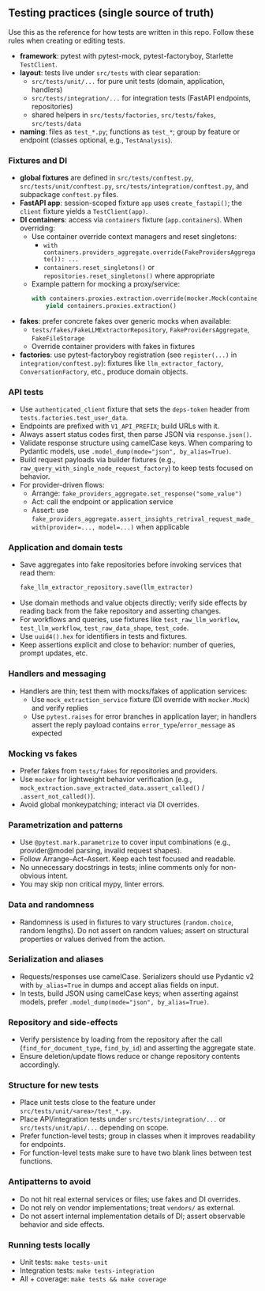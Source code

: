 ## Testing practices (single source of truth)

Use this as the reference for how tests are written in this repo. Follow these rules when creating or editing tests.

- **framework**: pytest with pytest-mock, pytest-factoryboy, Starlette `TestClient`.
- **layout**: tests live under `src/tests` with clear separation:
  - `src/tests/unit/...` for pure unit tests (domain, application, handlers)
  - `src/tests/integration/...` for integration tests (FastAPI endpoints, repositories)
  - shared helpers in `src/tests/factories`, `src/tests/fakes`, `src/tests/data`
- **naming**: files as `test_*.py`; functions as `test_*`; group by feature or endpoint (classes optional, e.g., `TestAnalysis`).

### Fixtures and DI

- **global fixtures** are defined in `src/tests/conftest.py`, `src/tests/unit/conftest.py`, `src/tests/integration/conftest.py`, and subpackage `conftest.py` files.
- **FastAPI app**: session-scoped fixture `app` uses `create_fastapi()`; the `client` fixture yields a `TestClient(app)`.
- **DI containers**: access via `containers` fixture (`app.containers`). When overriding:
  - Use container override context managers and reset singletons:
    - `with containers.providers_aggregate.override(FakeProvidersAggregate()): ...`
    - `containers.reset_singletons()` or `repositories.reset_singletons()` where appropriate
  - Example pattern for mocking a proxy/service:
    ```python
    with containers.proxies.extraction.override(mocker.Mock(containers.proxies.extraction.cls)):
        yield containers.proxies.extraction()
    ```
- **fakes**: prefer concrete fakes over generic mocks when available:
  - `tests/fakes/FakeLLMExtractorRepository`, `FakeProvidersAggregate`, `FakeFileStorage`
  - Override container providers with fakes in fixtures
- **factories**: use pytest-factoryboy registration (see `register(...)` in `integration/conftest.py`): fixtures like `llm_extractor_factory`, `ConversationFactory`, etc., produce domain objects.

### API tests

- Use `authenticated_client` fixture that sets the `deps-token` header from `tests.factories.test_user_data`.
- Endpoints are prefixed with `V1_API_PREFIX`; build URLs with it.
- Always assert status codes first, then parse JSON via `response.json()`.
- Validate response structure using camelCase keys. When comparing to Pydantic models, use `.model_dump(mode="json", by_alias=True)`.
- Build request payloads via builder fixtures (e.g., `raw_query_with_single_node_request_factory`) to keep tests focused on behavior.
- For provider-driven flows:
  - Arrange: `fake_providers_aggregate.set_response("some_value")`
  - Act: call the endpoint or application service
  - Assert: use `fake_providers_aggregate.assert_insights_retrival_request_made_with(provider=..., model=...)` when applicable

### Application and domain tests

- Save aggregates into fake repositories before invoking services that read them:
  ```python
  fake_llm_extractor_repository.save(llm_extractor)
  ```
- Use domain methods and value objects directly; verify side effects by reading back from the fake repository and asserting changes.
- For workflows and queries, use fixtures like `test_raw_llm_workflow`, `test_llm_workflow`, `test_raw_data_shape`, `test_code`.
- Use `uuid4().hex` for identifiers in tests and fixtures.
- Keep assertions explicit and close to behavior: number of queries, prompt updates, etc.

### Handlers and messaging

- Handlers are thin; test them with mocks/fakes of application services:
  - Use `mock_extraction_service` fixture (DI override with `mocker.Mock`) and verify replies
  - Use `pytest.raises` for error branches in application layer; in handlers assert the reply payload contains `error_type`/`error_message` as expected

### Mocking vs fakes

- Prefer fakes from `tests/fakes` for repositories and providers.
- Use `mocker` for lightweight behavior verification (e.g., `mock_extraction.save_extracted_data.assert_called()` / `.assert_not_called()`).
- Avoid global monkeypatching; interact via DI overrides.

### Parametrization and patterns

- Use `@pytest.mark.parametrize` to cover input combinations (e.g., provider@model parsing, invalid request shapes).
- Follow Arrange–Act–Assert. Keep each test focused and readable.
- No unnecessary docstrings in tests; inline comments only for non-obvious intent.
- You may skip non critical mypy, linter errors.

### Data and randomness

- Randomness is used in fixtures to vary structures (`random.choice`, random lengths). Do not assert on random values; assert on structural properties or values derived from the action.

### Serialization and aliases

- Requests/responses use camelCase. Serializers should use Pydantic v2 with `by_alias=True` in dumps and accept alias fields on input.
- In tests, build JSON using camelCase keys; when asserting against models, prefer `.model_dump(mode="json", by_alias=True)`.

### Repository and side-effects

- Verify persistence by loading from the repository after the call (`find_for_document_type`, `find_by_id`) and asserting the aggregate state.
- Ensure deletion/update flows reduce or change repository contents accordingly.

### Structure for new tests

- Place unit tests close to the feature under `src/tests/unit/<area>/test_*.py`.
- Place API/integration tests under `src/tests/integration/...` or `src/tests/unit/api/...` depending on scope.
- Prefer function-level tests; group in classes when it improves readability for endpoints.
- For function-level tests make sure to have two blank lines between test functions.

### Antipatterns to avoid

- Do not hit real external services or files; use fakes and DI overrides.
- Do not rely on vendor implementations; treat `vendors/` as external.
- Do not assert internal implementation details of DI; assert observable behavior and side effects.

### Running tests locally

- Unit tests: `make tests-unit`
- Integration tests: `make tests-integration`
- All + coverage: `make tests && make coverage`
